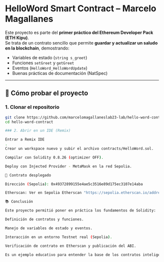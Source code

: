 # HelloWord Smart Contract – Marcelo Magallanes

Este proyecto es parte del **primer práctico del Ethereum Developer Pack (ETH Kipu)**.  
Se trata de un contrato sencillo que permite **guardar y actualizar un saludo en la blockchain**, demostrando:

- Variables de estado (`string s_greet`)
- Funciones `setGreet` y `getGreet`
- Eventos (`HelloWord_HelloWordUpdate`)
- Buenas prácticas de documentación (NatSpec)

---

## 🚀 Cómo probar el proyecto

### 1. Clonar el repositorio
```bash
git clone https://github.com/marcelomagallaneslab23-lab/hello-word-contract.git
cd hello-word-contract

### 2. Abrir en un IDE (Remix)

Entrar a Remix IDE
.
Crear un workspace nuevo y subir el archivo contracts/HelloWord.sol.

Compilar con Solidity 0.8.26 (optimizer OFF).

Deploy con Injected Provider - MetaMask en la red Sepolia.

🔗 Contrato desplegado

Dirección (Sepolia): 0x49372899155e4ae5c3516e89d175ec3107e14aba

Etherscan: Ver en Sepolia Etherscan "https://sepolia.etherscan.io/address/0x49372899155e4ae5c3516e89d175ec3107e14aba"

📚 Conclusión

Este proyecto permitió poner en práctica los fundamentos de Solidity:

Definición de contratos y funciones.

Manejo de variables de estado y eventos.

Interacción en un entorno Testnet real (Sepolia).

Verificación de contrato en Etherscan y publicación del ABI.

Es un ejemplo educativo para entender la base de los contratos inteligentes y su ciclo de vida completo: escribir → desplegar → verificar → documentar.
